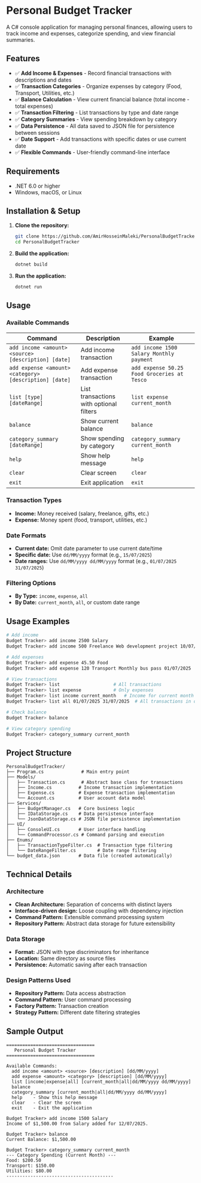 # Personal Budget Tracker

A C# console application for managing personal finances, allowing users to track income and expenses, categorize spending, and view financial summaries.

## Features

- ✅ **Add Income & Expenses** - Record financial transactions with descriptions and dates
- ✅ **Transaction Categories** - Organize expenses by category (Food, Transport, Utilities, etc.)
- ✅ **Balance Calculation** - View current financial balance (total income - total expenses)
- ✅ **Transaction Filtering** - List transactions by type and date range
- ✅ **Category Summaries** - View spending breakdown by category
- ✅ **Data Persistence** - All data saved to JSON file for persistence between sessions
- ✅ **Date Support** - Add transactions with specific dates or use current date
- ✅ **Flexible Commands** - User-friendly command-line interface

## Requirements

- .NET 6.0 or higher
- Windows, macOS, or Linux

## Installation & Setup

1. **Clone the repository:**
   ```bash
   git clone https://github.com/AmirHosseinMaleki/PersonalBudgetTracker.git
   cd PersonalBudgetTracker
   ```

2. **Build the application:**
   ```bash
   dotnet build
   ```

3. **Run the application:**
   ```bash
   dotnet run
   ```

## Usage

### Available Commands

| Command | Description | Example |
|---------|-------------|---------|
| `add income <amount> <source> [description] [date]` | Add income transaction | `add income 1500 Salary Monthly payment` |
| `add expense <amount> <category> [description] [date]` | Add expense transaction | `add expense 50.25 Food Groceries at Tesco` |
| `list [type] [dateRange]` | List transactions with optional filters | `list expense current_month` |
| `balance` | Show current balance | `balance` |
| `category_summary [dateRange]` | Show spending by category | `category_summary current_month` |
| `help` | Show help message | `help` |
| `clear` | Clear screen | `clear` |
| `exit` | Exit application | `exit` |

### Transaction Types
- **Income:** Money received (salary, freelance, gifts, etc.)
- **Expense:** Money spent (food, transport, utilities, etc.)

### Date Formats
- **Current date:** Omit date parameter to use current date/time
- **Specific date:** Use `dd/MM/yyyy` format (e.g., `15/07/2025`)
- **Date ranges:** Use `dd/MM/yyyy dd/MM/yyyy` format (e.g., `01/07/2025 31/07/2025`)

### Filtering Options
- **By Type:** `income`, `expense`, `all`
- **By Date:** `current_month`, `all`, or custom date range

## Usage Examples

```bash
# Add income
Budget Tracker> add income 2500 Salary
Budget Tracker> add income 500 Freelance Web development project 10/07/2025

# Add expenses
Budget Tracker> add expense 45.50 Food
Budget Tracker> add expense 120 Transport Monthly bus pass 01/07/2025

# View transactions
Budget Tracker> list                    # All transactions
Budget Tracker> list expense            # Only expenses
Budget Tracker> list income current_month   # Income for current month
Budget Tracker> list all 01/07/2025 31/07/2025  # All transactions in date range

# Check balance
Budget Tracker> balance

# View category spending
Budget Tracker> category_summary current_month
```

## Project Structure

```
PersonalBudgetTracker/
├── Program.cs              # Main entry point
├── Models/
│   ├── Transaction.cs      # Abstract base class for transactions
│   ├── Income.cs          # Income transaction implementation
│   ├── Expense.cs         # Expense transaction implementation
│   └── Account.cs         # User account data model
├── Services/
│   ├── BudgetManager.cs   # Core business logic
│   ├── IDataStorage.cs    # Data persistence interface
│   └── JsonDataStorage.cs # JSON file persistence implementation
├── UI/
│   ├── ConsoleUI.cs       # User interface handling
│   └── CommandProcessor.cs # Command parsing and execution
├── Enums/
│   ├── TransactionTypeFilter.cs  # Transaction type filtering
│   └── DateRangeFilter.cs        # Date range filtering
└── budget_data.json       # Data file (created automatically)
```

## Technical Details

### Architecture
- **Clean Architecture:** Separation of concerns with distinct layers
- **Interface-driven design:** Loose coupling with dependency injection
- **Command Pattern:** Extensible command processing system
- **Repository Pattern:** Abstract data storage for future extensibility

### Data Storage
- **Format:** JSON with type discriminators for inheritance
- **Location:** Same directory as source files
- **Persistence:** Automatic saving after each transaction

### Design Patterns Used
- **Repository Pattern:** Data access abstraction
- **Command Pattern:** User command processing
- **Factory Pattern:** Transaction creation
- **Strategy Pattern:** Different date filtering strategies

## Sample Output

```
=================================
   Personal Budget Tracker
=================================

Available Commands:
  add income <amount> <source> [description] [dd/MM/yyyy]
  add expense <amount> <category> [description] [dd/MM/yyyy]
  list [income|expense|all] [current_month|all|dd/MM/yyyy dd/MM/yyyy]
  balance
  category_summary [current_month|all|dd/MM/yyyy dd/MM/yyyy]
  help    - Show this help message
  clear   - Clear the screen
  exit    - Exit the application

Budget Tracker> add income 1500 Salary
Income of $1,500.00 from Salary added for 12/07/2025.

Budget Tracker> balance
Current Balance: $1,500.00

Budget Tracker> category_summary current_month
--- Category Spending (Current Month) ---
Food: $200.50
Transport: $150.00
Utilities: $80.00
----------------------------------------
```